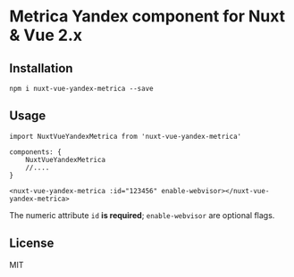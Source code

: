 # Metrica Yandex component for Nuxt & Vue 2.x

## Installation

```
npm i nuxt-vue-yandex-metrica --save
```

## Usage

```
import NuxtVueYandexMetrica from 'nuxt-vue-yandex-metrica'

components: {
    NuxtVueYandexMetrica
    //....
}

<nuxt-vue-yandex-metrica :id="123456" enable-webvisor></nuxt-vue-yandex-metrica>
```

The numeric attribute `id` **is required**; `enable-webvisor` are optional flags.

## License

MIT
